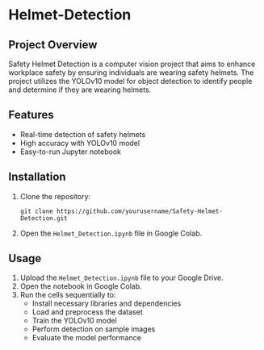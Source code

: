 # Helmet-Detection

## Project Overview

Safety Helmet Detection is a computer vision project that aims to enhance workplace safety by ensuring individuals are wearing safety helmets. The project utilizes the YOLOv10 model for object detection to identify people and determine if they are wearing helmets.

## Features

-   Real-time detection of safety helmets
-   High accuracy with YOLOv10 model
-   Easy-to-run Jupyter notebook

## Installation
1. Clone the repository:

     `git clone https://github.com/yourusername/Safety-Helmet-Detection.git` 
    
2.  Open the `Helmet_Detection.ipynb` file in Google Colab.

## Usage

1.  Upload the `Helmet_Detection.ipynb` file to your Google Drive.
2.  Open the notebook in Google Colab.
3.  Run the cells sequentially to:
    -   Install necessary libraries and dependencies
    -   Load and preprocess the dataset
    -   Train the YOLOv10 model
    -   Perform detection on sample images
    -   Evaluate the model performance
